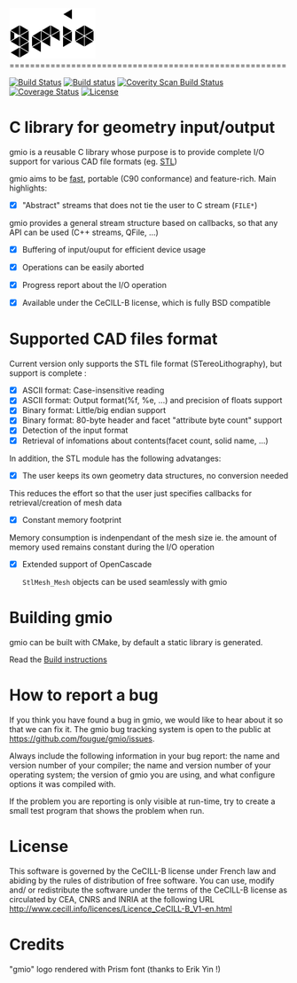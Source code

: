 <img src="doc/gmio.png" height="91" alt="gmio_logo"/>
======================================================

[![Build Status](https://travis-ci.org/fougue/gmio.svg?branch=master)](https://travis-ci.org/fougue/gmio) 
[![Build status](https://ci.appveyor.com/api/projects/status/0q4f69lqo6sw9108?svg=true)](https://ci.appveyor.com/project/HuguesDelorme/gmio) 
<a href="https://scan.coverity.com/projects/5721">
  <img alt="Coverity Scan Build Status"
       src="https://scan.coverity.com/projects/5721/badge.svg"/>
</a>
[![Coverage Status](https://coveralls.io/repos/fougue/gmio/badge.svg?branch=master&service=github)](https://coveralls.io/github/fougue/gmio?branch=master) 
[![License](https://img.shields.io/badge/license-CeCILL--B-blue.svg)](http://www.cecill.info/licences/Licence_CeCILL-B_V1-en.html)  


C library for geometry input/output
===========================================

gmio is a reusable C library whose purpose is to provide complete I/O
support for various CAD file formats (eg. [STL](https://en.wikipedia.org/wiki/STL_%28file_format%29))

gmio aims to be [fast](https://github.com/fougue/gmio/wiki/4.-Benchmarks),
portable (C90 conformance) and feature-rich.
Main highlights:

  * [x] "Abstract" streams that does not tie the user to C stream (`FILE*`)

   gmio provides a general stream structure based on callbacks, so that any API
   can be used (C++ streams, QFile, ...)

  * [x] Buffering of input/ouput for efficient device usage
  * [x] Operations can be easily aborted
  * [x] Progress report about the I/O operation
  * [x] Available under the CeCILL-B license, which is fully BSD compatible


Supported CAD files format
==========================

Current version only supports the STL file format (STereoLithography), but
support is complete :

  * [x] ASCII format: Case-insensitive reading
  * [x] ASCII format: Output format(%f, %e, ...) and precision of floats support
  * [x] Binary format: Little/big endian support
  * [x] Binary format: 80-byte header and facet "attribute byte count" support
  * [x] Detection of the input format
  * [x] Retrieval of infomations about contents(facet count, solid name, ...)

In addition, the STL module has the following advatanges:

  * [x] The user keeps its own geometry data structures, no conversion needed

   This reduces the effort so that the user just specifies callbacks for
   retrieval/creation of mesh data

  * [x] Constant memory footprint

   Memory consumption is indenpendant of the mesh size ie. the amount of memory
   used remains constant during the I/O operation

  * [x] Extended support of OpenCascade

    `StlMesh_Mesh` objects can be used seamlessly with gmio


Building gmio
===============

gmio can be built with CMake, by default a static library is generated.

Read the [Build instructions](https://github.com/fougue/gmio/wiki/2.-Build-instructions)



How to report a bug
===================

If you think you have found a bug in gmio, we would like to hear
about it so that we can fix it. The gmio bug tracking system is
open to the public at https://github.com/fougue/gmio/issues.

Always include the following information in your bug report: the name
and version number of your compiler; the name and version number of
your operating system; the version of gmio you are using, and
what configure options it was compiled with.

If the problem you are reporting is only visible at run-time, try to
create a small test program that shows the problem when run.


License
=======

This software is governed by the CeCILL-B license under French law and
abiding by the rules of distribution of free software.  You can  use,
modify and/ or redistribute the software under the terms of the CeCILL-B
license as circulated by CEA, CNRS and INRIA at the following URL
http://www.cecill.info/licences/Licence_CeCILL-B_V1-en.html


Credits
=======

"gmio" logo rendered with Prism font (thanks to Erik Yin !)
